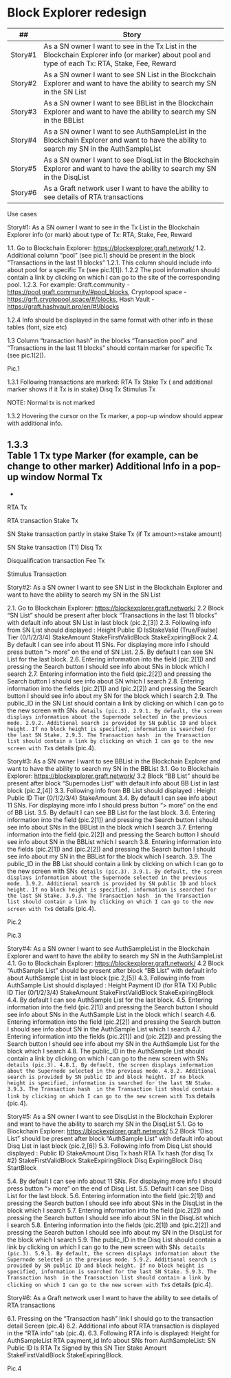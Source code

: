 # Block Explorer redesign 



|##|Story|
|---|----------|
|Story#1 | As a SN owner I want to see in the Tx List in the Blockchain Explorer info (or marker) about pool and type of each  Tx: RTA, Stake, Fee, Reward|
|Story#2 |As a SN owner I want to see SN List in the Blockchain Explorer  and want to have the ability to search my SN in the SN List
|Story#3 |As a SN owner I want to see BBList in the Blockchain Explorer  and want to have the ability to search my SN in the BBList
|Story#4 |As a SN owner I want to see AuthSampleList in the Blockchain Explorer  and want to have the ability to search my SN in the AuthSampleList
|Story#5 |As a SN owner I want to see DisqList in the Blockchain Explorer  and want to have the ability to search my SN in the DisqList
|Story#6 |As a Graft network user  I want to have the ability to see details of RTA  transactions



Use cases

Story#1: As a SN owner I want to see in the Tx List in the Blockchain Explorer info (or mark) about type of Tx: RTA, Stake, Fee, Reward

1.1. Go to Blockchain Explorer: https://blockexplorer.graft.network/
1.2. Additional column “pool” (see pic.1) should be present in the block “Transactions in the last 11 blocks” 
1.2.1. This column should include info about pool for a specific Tx (see pic.1[1]).
1.2.2 The pool information should contain a link by clicking on which I can go to the site of the corresponding pool.
1.2.3. For example: 
Graft.community - https://pool.graft.community/#pool_blocks,
Cryptopool.space -  https://grft.cryptopool.space/#/blocks,
Hash Vault - https://graft.hashvault.pro/en/#!/blocks

1.2.4 Info should be displayed in the same format with other info in these tables (font, size etc)


1.3 Column “transaction hash” in the blocks “Transaction pool” and “Transactions in the last 11 blocks” should contain marker for specific Tx (see pic.1[2]).



Pic.1


1.3.1 Following transactions are marked:
RTA Tx
Stake Tx ( and additional marker shows if it Tx is in stake)
Disq Tx
Stimulus Tx

NOTE: Normal tx is not marked

1.3.2  Hovering the cursor on the Tx marker, a pop-up window should appear with additional info.

1.3.3  
 Table 1
Tx type
Marker (for example, can be change to other marker)
Additional Info in a pop-up window
Normal Tx
-
-
RTA Tx

RTA transaction
Stake Tx 

SN Stake transaction partly in stake
Stake Tx (if  Tx amount>=stake amount)

SN Stake transaction (T1)
Disq Tx

Disqualification transaction
Fee Tx

Stimulus Transaction



Story#2: As a SN owner I want to see SN List in the Blockchain Explorer  and want to have the ability to search my SN in the SN List

2.1. Go to Blockchain Explorer: https://blockexplorer.graft.network/
2.2 Block “SN List” should be present after block “Transactions in the last 11 blocks”  with default info about SN List in last block (pic.2,[3])
2.3. Following info from SN List  should displayed :
Height
Public ID
IsStakeValid (True/Faulse)
Tier (0/1/2/3/4)
StakeAmount
StakeFirstValidBlock
StakeExpiringBlock
2.4. By default I can see info about 11 SNs. For displaying more info I should press button “> more” on the end of SN List.
2.5. By default I can see SN List for the last block. 
2.6. Entering information into the field (pic.2[1]) and pressing the Search button I should see info about  SNs in block  which I search 
2.7. Entering information into the field (pic.2[2]) and pressing the Search button I should see info about  SN which I search 
2.8. Entering information into the fields (pic.2[1]) and (pic.2[2]) and pressing the Search button I should see info about  my SN for the block which I search 
2.9. The public_ID in the SN List should contain a link by clicking on which I can go to the new screen with SN`s details (pic.3).
2.9.1. By default, the screen displays information about the Supernode selected in the previous mode.
2.9.2. Additional search is provided by SN public ID and block height. If no block height is specified, information is searched for the last SN Stake.
2.9.3. The Transaction hash  in the Transaction list should contain a link by clicking on which I can go to the new screen with Tx`s details (pic.4).

Story#3: As a SN owner I want to see BBList in the Blockchain Explorer  and want to have the ability to search my SN in the BBList
3.1. Go to Blockchain Explorer: https://blockexplorer.graft.network/
3.2 Block “BB List” should be present after block “Supernodes List”  with default info about BB List in last block (pic.2,[4])
3.3. Following info from BB List  should displayed :
Height
Public ID
Tier (0/1/2/3/4)
StakeAmount
3.4. By default I can see info about 11 SNs. For displaying more info I should press button “> more” on the end of BB List.
3.5. By default I can see BB List for the last block. 
3.6. Entering information into the field (pic.2[1]) and pressing the Search button I should see info about  SNs in the BBList in the block  which I search 
3.7. Entering information into the field (pic.2[2]) and pressing the Search button I should see info about  SN  in the BBList which I search 
3.8. Entering information into the fields (pic.2[1]) and (pic.2[2]) and pressing the Search button I should see info about  my SN  in the BBList for the block which I search.
3.9. The public_ID in the BB List should contain a link by clicking on which I can go to the new screen with SN`s details (pic.3).
3.9.1. By default, the screen displays information about the Supernode selected in the previous mode.
3.9.2. Additional search is provided by SN public ID and block height. If no block height is specified, information is searched for the last SN Stake.
3.9.3. The Transaction hash  in the Transaction list should contain a link by clicking on which I can go to the new screen with Tx`s details (pic.4).





Pic.2


Pic.3

Story#4: As a SN owner I want to see AuthSampleList in the Blockchain Explorer  and want to have the ability to search my SN in the AuthSampleList
4.1. Go to Blockchain Explorer: https://blockexplorer.graft.network/
4.2 Block “AuthSample List” should be present after block “BB List”  with default info about AuthSample List in last block (pic.2,[5])
4.3. Following info from AuthSample List  should displayed :
Height
Payment ID (for RTA TX)
Public ID
Tier (0/1/2/3/4)
StakeAmount
StakeFirstValidBlock
StakeExpiringBlock
4.4. By default I can see AuthSample List for the last block. 
4.5. Entering information into the field (pic.2[1]) and pressing the Search button I should see info about  SNs in the AuthSample List in the block  which I search 
4.6. Entering information into the field (pic.2[2]) and pressing the Search button I should see info about  SN  in the AuthSample List which I search 
4.7. Entering information into the fields (pic.2[1]) and (pic.2[2]) and pressing the Search button I should see info about  my SN  in the AuthSample List for the block which I search 
4.8. The public_ID in the AuthSample List should contain a link by clicking on which I can go to the new screen with SN`s details (pic.3).
4.8.1. By default, the screen displays information about the Supernode selected in the previous mode.
4.8.2. Additional search is provided by SN public ID and block height. If no block height is specified, information is searched for the last SN Stake.
3.9.3. The Transaction hash  in the Transaction list should contain a link by clicking on which I can go to the new screen with Tx`s details (pic.4).


Story#5: As a SN owner I want to see DisqList in the Blockchain Explorer  and want to have the ability to search my SN in the DisqList
5.1. Go to Blockchain Explorer: https://blockexplorer.graft.network/
5.2 Block “Disq List” should be present after block “AuthSample List”  with default info about Disq List in last block (pic.2,[6])
5.3. Following info from Disq List  should displayed :
Public ID
StakeAmount
Disq Tx hash
RTA Tx hash (for  disq Tx #2)
StakeFirstValidBlock
StakeExpiringBlock
Disq ExpiringBlock
Disq StartBlock

5.4. By default I can see info about 11 SNs. For displaying more info I should press button “> more” on the end of Disq List.
5.5. Default I can see Disq List for the last block. 
5.6. Entering information into the field (pic.2[1]) and pressing the Search button I should see info about  SNs in the DisqList in the block  which I search 
5.7. Entering information into the field (pic.2[2]) and pressing the Search button I should see info about  SN  in the DisqList which I search 
5.8. Entering information into the fields (pic.2[1]) and (pic.2[2]) and pressing the Search button I should see info about  my SN  in the DisqList for the block which I search 
5.9. The public_ID in the Disq List should contain a link by clicking on which I can go to the new screen with SN`s details (pic.3).
5.9.1. By default, the screen displays information about the Supernode selected in the previous mode.
5.9.2. Additional search is provided by SN public ID and block height. If no block height is specified, information is searched for the last SN Stake.
5.9.3. The Transaction hash  in the Transaction list should contain a link by clicking on which I can go to the new screen with Tx`s details (pic.4).


Story#6: As a Graft network user  I want to have the ability to see details of RTA  transactions

6.1. Pressing  on the “Transaction hash” link I should go to the transaction detail Screen (pic.4)
6.2. Additional info about RTA transaction is displayed in the “RTA info” tab (pic.4).
6.3. Following RTA info is displayed:
Height for AuthSampleList
RTA payment_id
Info about SNs from AuthSampleList:
SN Public ID
Is RTA Tx Signed by this SN
Tier
Stake Amount
StakeFirstValidBlock
StakeExpiringBlock.


Pic.4
